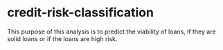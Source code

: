 # credit-risk-classification

This purpose of this analysis is to predict the viability of loans, if they are solid loans or if the loans are high risk.